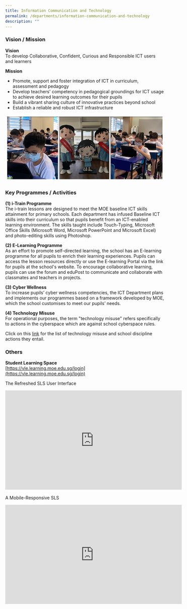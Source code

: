 ```yaml
---
title: Information Communication and Technology
permalink: /departments/information-communication-and-technology
description: ""
---
```

### Vision / Mission

**Vision** <br>
To develop Collaborative, Confident, Curious and Responsible ICT users and learners

**Mission** 
* Promote, support and foster integration of ICT in curriculum, assessment and pedagogy
* Develop teachers' competency in pedagogical groundings for ICT usage to achieve desired learning outcomes for their pupils
* Build a vibrant sharing culture of innovative practices beyond school
* Establish a reliable and robust ICT infrastructure

![](/images/Banner_ICT_2021.jpg)

### Key Programmes / Activities

**(1) i-Train Programme** <br>
The i-train lessons are designed to meet the MOE baseline ICT skills attainment for primary schools. Each department has infused Baseline ICT skills into their curriculum so that pupils benefit from an ICT-enabled learning environment. The skills taught include Touch-Typing, Microsoft Office Skills (Microsoft Word, Microsoft PowerPoint and Microsoft Excel) and photo-editing skills using Photoshop.

**(2) E-Learning Programme** <br>
As an effort to promote self-directed learning, the school has an E-learning programme for all pupils to enrich their learning experiences. Pupils can access the lesson resources directly or use the E-learning Portal via the link for pupils at the school's website. To encourage collaborative learning, pupils can use the forum and eduPost to communicate and collaborate with classmates and teachers in projects.

**(3) Cyber Wellness** <br>
To increase pupils’ cyber wellness competencies, the ICT Department plans and implements our programmes based on a framework developed by MOE, which the school customises to meet our pupils’ needs.

**(4) Technology Misuse** <br>
For operational purposes, the term "technology misuse" refers specifically to actions in the cyberspace which are against school cyberspace rules.

Click on this [link](/files/list_of_technology_misuse_and_school_discipline_actions.pdf) for the list of technology misuse and school discipline actions they entail.

### Others

**Student Learning Space** <br>
[https://vle.learning.moe.edu.sg/login](https://vle.learning.moe.edu.sg/login)

The Refreshed SLS User Interface
<iframe width="560" height="315" src="https://www.youtube.com/embed/u77SsyQkg7o" title="YouTube video player" frameborder="0" allow="accelerometer; autoplay; clipboard-write; encrypted-media; gyroscope; picture-in-picture" allowfullscreen></iframe>

A Mobile-Responsive SLS
<iframe width="560" height="315" src="https://www.youtube.com/embed/phkBbeYYluw?start=1" title="YouTube video player" frameborder="0" allow="accelerometer; autoplay; clipboard-write; encrypted-media; gyroscope; picture-in-picture" allowfullscreen></iframe>